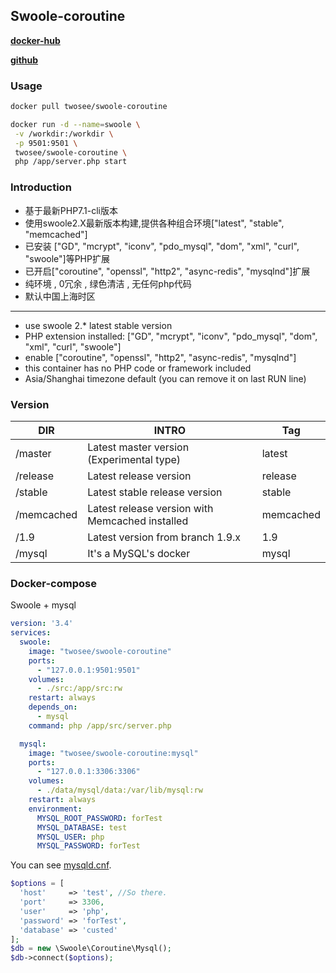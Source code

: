 ## Swoole-coroutine

[**docker-hub**](https://hub.docker.com/r/twosee/swoole-coroutine/) 

[**github**](https://github.com/twose/swoole-coroutine-docker)

### Usage

```Bash
docker pull twosee/swoole-coroutine
```

```Bash
docker run -d --name=swoole \
 -v /workdir:/workdir \
 -p 9501:9501 \
 twosee/swoole-coroutine \
 php /app/server.php start
```

### Introduction

- 基于最新PHP7.1-cli版本
- 使用swoole2.X最新版本构建,提供各种组合环境["latest", "stable", "memcached"]
- 已安装 ["GD", "mcrypt", "iconv", "pdo_mysql", "dom", "xml", "curl", "swoole"]等PHP扩展
- 已开启["coroutine", "openssl", "http2", "async-redis", "mysqlnd"]扩展
- 纯环境 , 0冗余 , 绿色清洁 , 无任何php代码
- 默认中国上海时区

---

- use swoole 2.* latest stable version
- PHP extension installed: ["GD", "mcrypt", "iconv", "pdo_mysql", "dom", "xml", "curl", "swoole"]
- enable ["coroutine", "openssl", "http2", "async-redis", "mysqlnd"]
- this container has no PHP code or framework included
- Asia/Shanghai timezone default (you can remove it on last RUN line)

### Version

| DIR        | INTRO                                    | Tag       |
| ---------- | ---------------------------------------- | --------- |
| /master    | Latest master version (Experimental type) | latest    |
| /release   | Latest release version                   | release   |
| /stable    | Latest stable release version            | stable    |
| /memcached | Latest release version with Memcached installed | memcached |
| /1.9       | Latest version from branch 1.9.x         | 1.9       |
| /mysql     | It's a MySQL's docker                    | mysql     |



### Docker-compose

Swoole + mysql

```yaml
version: '3.4'
services:
  swoole:
    image: "twosee/swoole-coroutine"
    ports:
      - "127.0.0.1:9501:9501"
    volumes:
      - ./src:/app/src:rw
    restart: always
    depends_on:
      - mysql
    command: php /app/src/server.php

  mysql:
    image: "twosee/swoole-coroutine:mysql"
    ports:
      - "127.0.0.1:3306:3306"
    volumes:
      - ./data/mysql/data:/var/lib/mysql:rw
    restart: always
    environment:
      MYSQL_ROOT_PASSWORD: forTest
      MYSQL_DATABASE: test
      MYSQL_USER: php
      MYSQL_PASSWORD: forTest
```
You can see [mysqld.cnf](https://github.com/twose/swoole-coroutine-docker/tree/master/mysql).

```php
$options = [
  'host'     => 'test', //So there.
  'port'     => 3306,
  'user'     => 'php',
  'password' => 'forTest',
  'database' => 'custed'
];
$db = new \Swoole\Coroutine\Mysql();
$db->connect($options);
```

